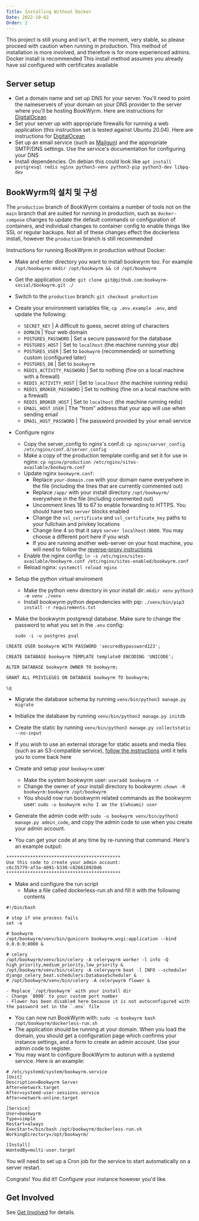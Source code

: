 ```yaml
---
Title: Installing Without Docker
Date: 2022-10-02
Order: 2
---
```


This project is still young and isn't, at the moment, very stable, so please proceed with caution when running in production. This method of installation is more involved, and therefore is for more experienced admins. Docker install is recommended This install method assumes you already have ssl configured with certificates available

## Server setup
- Get a domain name and set up DNS for your server. You'll need to point the nameservers of your domain on your DNS provider to the server where you'll be hosting BookWyrm. Here are instructions for [DigitalOcean](https://www.digitalocean.com/community/tutorials/how-to-point-to-digitalocean-nameservers-from-common-domain-registrars)
- Set your server up with appropriate firewalls for running a web application (this instruction set is tested against Ubuntu 20.04). Here are instructions for [DigitalOcean](https://www.digitalocean.com/community/tutorials/initial-server-setup-with-ubuntu-20-04)
- Set up an email service (such as [Mailgun](https://documentation.mailgun.com/en/latest/quickstart.html)) and the appropriate SMTP/DNS settings. Use the service's documentation for configuring your DNS
- Install dependencies. On debian this could look like `apt install postgresql redis nginx python3-venv python3-pip python3-dev libpq-dev`

## BookWyrm의 설치 및 구성

The `production` branch of BookWyrm contains a number of tools not on the `main` branch that are suited for running in production, such as `docker-compose` changes to update the default commands or configuration of containers, and individual changes to container config to enable things like SSL or regular backups. Not all of these changes effect the dockerless install, however the `production` branch is still recommended

Instructions for running BookWyrm in production without Docker:

- Make and enter directory you want to install bookwyrm too. For example `/opt/bookwyrm`: `mkdir /opt/bookwyrm && cd /opt/bookwyrm`
- Get the application code: `git clone git@github.com:bookwyrm-social/bookwyrm.git ./`
- Switch to the `production` branch: `git checkout production`
- Create your environment variables file, `cp .env.example .env`, and update the following:
    - `SECRET_KEY` | A difficult to guess, secret string of characters
    - `DOMAIN` | Your web domain
    - `POSTGRES_PASSWORD` | Set a secure password for the database
    - `POSTGRES_HOST` | Set to `localhost` (the machine running your db)
    - `POSTGRES_USER` | Set to `bookwyrm` (recommended) or something custom (configured later)
    - `POSTGRES_DB` | Set to `bookwyrm`
    - `REDIS_ACTIVITY_PASSWORD` | Set to nothing (fine on a local machine with a firewall)
    - `REDIS_ACTIVITY_HOST` | Set to `localhost` (the machine running redis)
    - `REDIS_BROKER_PASSWORD` | Set to nothing (fine on a local machine with a firewall)
    - `REDIS_BROKER_HOST` | Set to `localhost` (the machine running redis)
    - `EMAIL_HOST_USER` | The "from" address that your app will use when sending email
    - `EMAIL_HOST_PASSWORD` | The password provided by your email service
- Configure nginx
    - Copy the server_config to nginx's conf.d: `cp nginx/server_config /etc/nginx/conf.d/server_config`
    - Make a copy of the production template config and set it for use in nginx: `cp nginx/production /etc/nginx/sites-available/bookwyrm.conf`
    - Update nginx `bookwyrm.conf`:
        - Replace `your-domain.com` with your domain name everywhere in the file (including the lines that are currently commented out)
        - Replace `/app/` with your install directory `/opt/bookwyrm/` everywhere in the file (including commented out)
        - Uncomment lines 18 to 67 to enable forwarding to HTTPS. You should have two `server` blocks enabled
        - Change the `ssl_certificate` and `ssl_certificate_key` paths to your fullchain and privkey locations
        - Change line 4 so that it says `server localhost:8000`. You may choose a different port here if you wish
        - If you are running another web-server on your host machine, you will need to follow the [reverse-proxy instructions](/reverse-proxy.html)
    - Enable the nginx config: `ln -s /etc/nginx/sites-available/bookwyrm.conf /etc/nginx/sites-enabled/bookwyrm.conf`
     - Reload nginx: `systemctl reload nginx`
- Setup the python virtual enviroment
    - Make the python venv directory in your install dir: `mkdir venv` `python3 -m venv ./venv`
    - Install bookwyrm python dependencies with pip: `./venv/bin/pip3 install -r requirements.txt`
- Make the bookwyrm postgresql database. Make sure to change the password to what you set in the `.env` config:

    `sudo -i -u postgres psql`

```
CREATE USER bookwyrm WITH PASSWORD 'securedbypassword123';

CREATE DATABASE bookwyrm TEMPLATE template0 ENCODING 'UNICODE';

ALTER DATABASE bookwyrm OWNER TO bookwyrm;

GRANT ALL PRIVILEGES ON DATABASE bookwyrm TO bookwyrm;

\q
```

- Migrate the database schema by running `venv/bin/python3 manage.py migrate`
- Initialize the database by running `venv/bin/python3 manage.py initdb`
- Create the static by running `venv/bin/python3 manage.py collectstatic --no-input`
- If you wish to use an external storage for static assets and media files (such as an S3-compatible service), [follow the instructions](/external-storage.html) until it tells you to come back here
- Create and setup your `bookwyrm` user
    - Make the system bookwyrm user: `useradd bookwyrm -r`
    - Change the owner of your install directory to bookwyrm: `chown -R bookwyrm:bookwyrm /opt/bookwyrm`
    - You should now run bookwyrm related commands as the bookwyrm user: `sudo -u bookwyrm echo I am the $(whoami) user`

- Generate the admin code with `sudo -u bookwyrm venv/bin/python3 manage.py admin_code`, and copy the admin code to use when you create your admin account.
- You can get your code at any time by re-running that command. Here's an example output:

``` { .sh }
*******************************************
Use this code to create your admin account:
c6c35779-af3a-4091-b330-c026610920d6
*******************************************
```

- Make and configure the run script
    - Make a file called dockerless-run.sh and fill it with the following contents

``` { .sh }
#!/bin/bash

# stop if one process fails
set -e

# bookwyrm
/opt/bookwyrm/venv/bin/gunicorn bookwyrm.wsgi:application --bind 0.0.0.0:8000 &

# celery
/opt/bookwyrm/venv/bin/celery -A celerywyrm worker -l info -Q high_priority,medium_priority,low_priority &
/opt/bookwyrm/venv/bin/celery -A celerywyrm beat -l INFO --scheduler django_celery_beat.schedulers:DatabaseScheduler &
# /opt/bookwyrm/venv/bin/celery -A celerywyrm flower &
```
    - Replace `/opt/bookwyrm` with your install dir
    - Change `8000` to your custom port number
    - Flower has been disabled here because it is not autoconfigured with the password set in the `.env` file
- You can now run BookWyrm with: `sudo -u bookwyrm bash /opt/bookwyrm/dockerless-run.sh`
- The application should be running at your domain. When you load the domain, you should get a configuration page which confirms your instance settings, and a form to create an admin account. Use your admin code to register.
- You may want to configure BookWyrm to autorun with a systemd service. Here is an example:
```
# /etc/systemd/system/bookwyrm.service
[Unit]
Description=Bookwyrm Server
After=network.target
After=systemd-user-sessions.service
After=network-online.target

[Service]
User=bookwyrm
Type=simple
Restart=always
ExecStart=/bin/bash /opt/bookwyrm/dockerless-run.sh
WorkingDirectory=/opt/bookwyrm/

[Install]
WantedBy=multi-user.target
```
You will need to set up a Cron job for the service to start automatically on a server restart.

Congrats! You did it!! Configure your instance however you'd like.

## Get Involved

See [Get Involved](https://joinbookwyrm.com/get-involved/) for details.
